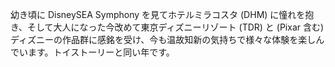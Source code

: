 幼き頃に DisneySEA Symphony を見てホテルミラコスタ (DHM) に憧れを抱き、そして大人になった今改めて東京ディズニーリゾート (TDR) と (Pixar 含む) ディズニーの作品群に感銘を受け、今も温故知新の気持ちで様々な体験を楽しんでいます。トイストーリーと同い年です。